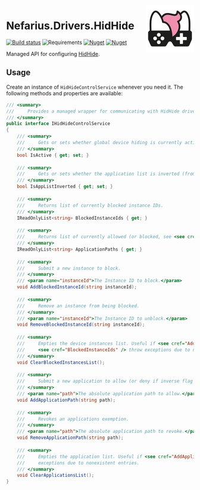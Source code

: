 <img src="assets/NSS-128x128.png" align="right" />

# Nefarius.Drivers.HidHide

[![Build status](https://ci.appveyor.com/api/projects/status/ple70ifo0y17ouu4/branch/master?svg=true)](https://ci.appveyor.com/project/nefarius/nefarius-drivers-hidhide/branch/master) ![Requirements](https://img.shields.io/badge/Requires-.NET%206-blue.svg) [![Nuget](https://img.shields.io/nuget/v/Nefarius.Drivers.HidHide)](https://www.nuget.org/packages/Nefarius.Drivers.HidHide/) [![Nuget](https://img.shields.io/nuget/dt/Nefarius.Drivers.HidHide)](https://www.nuget.org/packages/Nefarius.Drivers.HidHide/)

Managed API for configuring [HidHide](https://github.com/ViGEm/HidHide).

## Usage

Create an instance of `HidHideControlService` whenever you need it. The following methods and properties are available:

```csharp
/// <summary>
///     Provides a managed wrapper for communicating with HidHide driver.
/// </summary>
public interface IHidHideControlService
{
    /// <summary>
    ///     Gets or sets whether global device hiding is currently active or not.
    /// </summary>
    bool IsActive { get; set; }

    /// <summary>
    ///     Gets or sets whether the application list is inverted (from block all/allow specific to allow all/block specific).
    /// </summary>
    bool IsAppListInverted { get; set; }

    /// <summary>
    ///     Returns list of currently blocked instance IDs.
    /// </summary>
    IReadOnlyList<string> BlockedInstanceIds { get; }

    /// <summary>
    ///     Returns list of currently allowed (or blocked, see <see cref="IsAppListInverted" />) application paths.
    /// </summary>
    IReadOnlyList<string> ApplicationPaths { get; }

    /// <summary>
    ///     Submit a new instance to block.
    /// </summary>
    /// <param name="instanceId">The Instance ID to block.</param>
    void AddBlockedInstanceId(string instanceId);

    /// <summary>
    ///     Remove an instance from being blocked.
    /// </summary>
    /// <param name="instanceId">The Instance ID to unblock.</param>
    void RemoveBlockedInstanceId(string instanceId);

    /// <summary>
    ///     Empties the device instances list. Useful if <see cref="AddBlockedInstanceId" /> or
    ///     <see cref="BlockedInstanceIds" /> throw exceptions due to nonexistent entries.
    /// </summary>
    void ClearBlockedInstancesList();

    /// <summary>
    ///     Submit a new application to allow (or deny if inverse flag is set).
    /// </summary>
    /// <param name="path">The absolute application path to allow.</param>
    void AddApplicationPath(string path);

    /// <summary>
    ///     Revokes an applications exemption.
    /// </summary>
    /// <param name="path">The absolute application path to revoke.</param>
    void RemoveApplicationPath(string path);

    /// <summary>
    ///     Empties the application list. Useful if <see cref="AddApplicationPath" /> or <see cref="ApplicationPaths" /> throw
    ///     exceptions due to nonexistent entries.
    /// </summary>
    void ClearApplicationsList();
}
```
